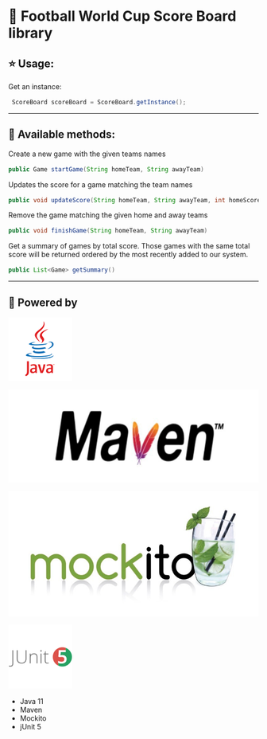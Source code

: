 # :rocket: Football World Cup Score Board library 

## :star: Usage:

Get an instance:
```java
 ScoreBoard scoreBoard = ScoreBoard.getInstance();
```
----------
## :trident: Available methods:

Create a new game with the given teams names
```java
public Game startGame(String homeTeam, String awayTeam)
```
Updates the score for a game matching the team names
```java
public void updateScore(String homeTeam, String awayTeam, int homeScore, int awayScore)
```
Remove the game matching the given home and away teams
```java
public void finishGame(String homeTeam, String awayTeam)
```
Get a summary of games by total score. Those games with the same total score will be returned ordered by the most recently added to our system.
```java
public List<Game> getSummary()
```
----------

## :muscle: Powered by
![Java](https://raw.githubusercontent.com/JaviVargas/resources/main/javalogo.png?raw=true)


![Maven](https://raw.githubusercontent.com/JaviVargas/resources/main/maven.png?raw=true)


![Mockito](https://raw.githubusercontent.com/JaviVargas/resources/main/mockito.jpg?raw=true)


![jUnit 5](https://raw.githubusercontent.com/JaviVargas/resources/main/java_junit_junit.png?raw=true)

- Java 11
- Maven
- Mockito
- jUnit 5